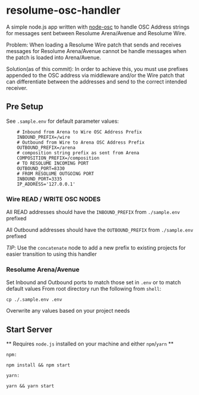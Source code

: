 # resolume-osc-handler
A simple node.js app written with [node-osc](https://github.com/MylesBorins/node-osc) to handle OSC Address strings for messages sent between Resolume Arena/Avenue and Resolume Wire.

Problem: When loading a Resolume Wire patch that sends and receives messages for Resolume Arena/Avenue cannot be handle messages when the patch is loaded into Arena/Avenue. 


Solution(as of this commit): In order to achieve this, you must use prefixes appended to the OSC address via middleware and/or the Wire patch that can differentiate between the addresses and send to the correct intended receiver.

## Pre Setup
See `.sample.env` for default parameter values:

```
    # Inbound from Arena to Wire OSC Address Prefix
    INBOUND_PREFIX=/wire
    # Outbound from Wire to Arena OSC Address Prefix
    OUTBOUND_PREFIX=/arena
    # composition string prefix as sent from Arena
    COMPOSITION_PREFIX=/composition
    # TO RESOLUME INCOMING PORT
    OUTBOUND_PORT=8330
    # FROM RESOLUME OUTGOING PORT
    INBOUND_PORT=3335
    IP_ADDRESS='127.0.0.1'
```

### Wire READ / WRITE OSC NODES
All READ addresses should have the `INBOUND_PREFIX` from `./sample.env` prefixed 

All Outbound addresses should have the `OUTBOUND_PREFIX` from `./sample.env` prefixed

*TIP*: Use the `concatenate` node to add a new prefix to existing projects for easier transition to using this handler

### Resolume Arena/Avenue
Set Inbound and Outbound ports to match those set in `.env` or to match default values
From root directory run the following from `shell`:
```shell
cp ./.sample.env .env
```
Overwrite any values based on your project needs

## Start Server
** Requires `node.js` installed on your machine and either `npm`/`yarn` **

`npm:`
```shell
npm install && npm start
```

`yarn:`
```shell
yarn && yarn start
```
